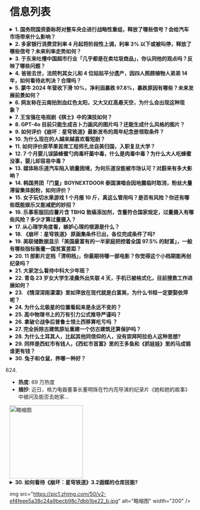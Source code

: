 # 信息列表

<details>
<summary><b>1. 国务院国资委称将对整车央企进行战略性重组，释放了哪些信号？会给汽车市场带来什么影响？</b></summary>

- **地址**: [传送门](https://www.zhihu.com/question/1889448017196705775)
- **热度**: 793 万热度
- **摘抄**: 29日，国务院国资委相关负责人在中国电动汽车百人会论坛上表示，下一步将对整车央企...

<img src="https://picx.zhimg.com/80/v2-d8345f62feacfbe58e122b3f99dc1938_1440w.png" alt="略缩图" width="200" />
</details>

<details>
<summary><b>2. 多家银行消费贷利率 4 月起将阶段性上调，利率 3% 以下或被叫停，释放了哪些信号？未来利率走势如何？</b></summary>

- **地址**: [传送门](https://www.zhihu.com/question/1889601304235566088)
- **热度**: 479 万热度
- **摘抄**: 财联社3月30日电，从部分股份行、国有大行地方分行人士获悉：多家银行接到总行通知...

<img src="https://picx.zhimg.com/50/v2-ec0ccb77fdc678de1938fdd0a9d81d67_b.jpg" alt="略缩图" width="200" />
</details>

<details>
<summary><b>3. 于东来吐槽中国超市行业「几乎都是在卖垃圾商品」，你认同他的观点吗？反映了哪些问题？</b></summary>

- **地址**: [传送门](https://www.zhihu.com/question/1889390951400699299)
- **热度**: 391 万热度
- **摘抄**: 胖东来创始人于东来近日在公开场合表示，现在中国超市都在卖垃圾货。 于东来在公开场...

<img src="https://pica.zhimg.com/80/v2-4c44ec26b4ab9775dbd5f8f1aa4ebfee_1440w.webp?source=1def8aca" alt="略缩图" width="200" />
</details>

<details>
<summary><b>4. 爸爸去世，法院判其女儿和 4 位姑姑平分遗产，因四人照顾植物人弟弟 14 年，如何看待此判决？合理吗？</b></summary>

- **地址**: [传送门](https://www.zhihu.com/question/1888622936660891443)
- **热度**: 353 万热度
- **摘抄**: 父母去世，离异弟弟突发疾病成为植物人，4个姐姐扶养他14年，在弟弟去世父母去世，...

<img src="https://pic1.zhimg.com/80/v2-70f5ccf8babc62bc79739951d3d96666_1440w.png" alt="略缩图" width="200" />
</details>

<details>
<summary><b>5. 蒙牛 2024 年营收下滑 10%，净利润暴跌 97.8%，暴跌原因有哪些？未来发展前景如何？</b></summary>

- **地址**: [传送门](https://www.zhihu.com/question/1888977977565479391)
- **热度**: 301 万热度
- **摘抄**: 乳企巨头蒙牛正在进行一场 “刮骨疗毒” 式的战略调整。 去年此时，乳企巨头蒙牛完...

<img src="https://picx.zhimg.com/80/v2-2a30607d4bb48e16f12b9dc66439abc9_1440w.png" alt="略缩图" width="200" />
</details>

<details>
<summary><b>6. 网友称在云南拍到血红色太阳，又大又红高悬天空，为什么会出现这种现象？</b></summary>

- **地址**: [传送门](https://www.zhihu.com/question/1889452301372057038)
- **热度**: 299 万热度
- **摘抄**: 3月28日，云南天空惊现“血红太阳”！又大又红高悬天空，目击者：血的颜色，第一次...

<img src="https://pic1.zhimg.com/80/v2-752f4fc1bb5d64aca1857f7da8e99d7b_1440w.png" alt="略缩图" width="200" />
</details>

<details>
<summary><b>7. 王宝强在电视剧《棋士》中的演技如何？</b></summary>

- **地址**: [传送门](https://www.zhihu.com/question/15721932184)
- **热度**: 288 万热度
- **摘抄**: 

<img src="https://pic2.zhimg.com/50/v2-5df94a7cc8c9ed7d802e5512f2f08e09_b.jpg" alt="略缩图" width="200" />
</details>

<details>
<summary><b>8. GPT-4o 目前只能生成吉卜力画风的图片吗？还能生成什么风格的图片？</b></summary>

- **地址**: [传送门](https://www.zhihu.com/question/1888702218510784055)
- **热度**: 251 万热度
- **摘抄**: 

<img src="https://picx.zhimg.com/80/v2-7950b3acd51a6cdbfb65a2254ef7b379_1440w.webp?source=1def8aca" alt="略缩图" width="200" />
</details>

<details>
<summary><b>9. 如何评价《崩坏：星穹铁道》最新发布的周年纪念册领取条件？</b></summary>

- **地址**: [传送门](https://www.zhihu.com/question/1889652221915923970)
- **热度**: 221 万热度
- **摘抄**: [图片]

<img src="https://pica.zhimg.com/80/v2-7420d670f083160cca7e6249eb5c61a9_1440w.png" alt="略缩图" width="200" />
</details>

<details>
<summary><b>10. 为什么现在的人越来越喜欢看短剧？</b></summary>

- **地址**: [传送门](https://www.zhihu.com/question/648245865)
- **热度**: 216 万热度
- **摘抄**: 为什么现在的人越来越喜欢看短剧？

<img src="https://picx.zhimg.com/80/v2-13494c0774cb70def1ed04e85b36dd86_1440w.png" alt="略缩图" width="200" />
</details>

<details>
<summary><b>11. 如何评价原苹果首席工程师孔龙自美归国，入职复旦大学？</b></summary>

- **地址**: [传送门](https://www.zhihu.com/question/1889331947534258859)
- **热度**: 201 万热度
- **摘抄**: 复旦大学微电子学院网站最新信息显示，美国苹果公司总部首席工程师孔龙，已入职复旦大...

<img src="https://pic1.zhimg.com/80/v2-beb4e6918aa76d2fb15399fbb1cf4b66_1440w.webp?source=1def8aca" alt="略缩图" width="200" />
</details>

<details>
<summary><b>12. 7 个月婴儿误舔蜂蜜勺肉毒杆菌中毒，什么是肉毒中毒？为什么大人吃蜂蜜没事，婴儿却容易中毒？</b></summary>

- **地址**: [传送门](https://www.zhihu.com/question/15755244666)
- **热度**: 185 万热度
- **摘抄**: 近日，陕西西安。7个月大的婴儿花宝突然出现精神差、手脚活动减少、眼睛睁不开等症状...

<img src="https://pic3.zhimg.com/50/v2-9047e486112a4acc3426020edab233ba_b.jpg" alt="略缩图" width="200" />
</details>

<details>
<summary><b>13. 媒体称乐道汽车陷入销量困境，为何乐道没能被市场认可？对蔚来有多大影响？</b></summary>

- **地址**: [传送门](https://www.zhihu.com/question/13683616138)
- **热度**: 164 万热度
- **摘抄**: 蔚来旗下子品牌乐道汽车没能在2025年1月完成原定目标。乐道总裁艾铁成曾表示，争...

<img src="https://picx.zhimg.com/80/v2-51b096eba513ef3cba58b79626c84402_1440w.webp?source=1def8aca" alt="略缩图" width="200" />
</details>

<details>
<summary><b>14. 韩国男团「门童」BOYNEXTDOOR 泰国演唱会因地震临时取消，粉丝大量滞留集体脱粉，如何评价？</b></summary>

- **地址**: [传送门](https://www.zhihu.com/question/1889119847876641983)
- **热度**: 146 万热度
- **摘抄**: 从韩娱BOYNEXTDOOR，门童脱粉事件，追星究竟是一种什么样的心态？ 在看到...

<img src="https://pic1.zhimg.com/80/v2-fd8159027a816d4336dd359b07f1c0aa_1440w.webp?source=1def8aca" alt="略缩图" width="200" />
</details>

<details>
<summary><b>15. 女子玩切水果游戏 1 个月瘦 10 斤，真这么管用吗？是否有风险？你还有哪些既能娱乐又能减肥的妙招？</b></summary>

- **地址**: [传送门](https://www.zhihu.com/question/1888892618320082561)
- **热度**: 138 万热度
- **摘抄**: 3月27日，河南一名女子分享了自己的独特减肥经历。她表示，通过每天玩一个小时的切...

<img src="https://picx.zhimg.com/80/v2-37d90a69e39eb4ab7ebecca26481cd88_1440w.webp?source=1def8aca" alt="略缩图" width="200" />
</details>

<details>
<summary><b>16. 乐事客服回应薯片含 TBHQ 致癌添加剂，含量符合国家规定，过量摄入有哪些风险？多少才算过量摄入？</b></summary>

- **地址**: [传送门](https://www.zhihu.com/question/1889071442873770773)
- **热度**: 133 万热度
- **摘抄**: 3月28日，据媒体近日曝光，乐事薯片含有TBHQ致癌添加剂。 据四川省中西医结合...

<img src="https://picx.zhimg.com/80/v2-9234247f4d89f15bf416a28c5fca851e_1440w.webp?source=1def8aca" alt="略缩图" width="200" />
</details>

<details>
<summary><b>17. 从心理学角度看，嫉妒心理的根源是什么？</b></summary>

- **地址**: [传送门](https://www.zhihu.com/question/1887427775440322980)
- **热度**: 131 万热度
- **摘抄**: 看见别人比自己好，心里就不舒服

<img src="https://pic1.zhimg.com/80/v2-dc388c2819405793f80f6ae5a1c1a1a0_1440w.jpg" alt="略缩图" width="200" />
</details>

<details>
<summary><b>18. 《崩坏：星穹铁道》 原画集条件已出，各位完成条件了吗?</b></summary>

- **地址**: [传送门](https://www.zhihu.com/question/1889655791495127501)
- **热度**: 129 万热度
- **摘抄**: [图片]

<img src="https://picx.zhimg.com/80/v2-2a8b04eeccb4b6d14c79461d5d8e151c_1440w.webp?source=1def8aca" alt="略缩图" width="200" />
</details>

<details>
<summary><b>19. 美联储数据显示「美国最富有的一半家庭把控着全国 97.5% 的财富」，一般有哪些指标衡量一国贫富差距？</b></summary>

- **地址**: [传送门](https://www.zhihu.com/question/1888542984687022429)
- **热度**: 106 万热度
- **摘抄**: 根据美联储最新数据，截至2024年底，美国最富有的一半家庭拥有全国约97.5%的...

<img src="https://pica.zhimg.com/50/v2-29039a0fac71d5e288860df4abca514e_b.jpg" alt="略缩图" width="200" />
</details>

<details>
<summary><b>20. 11 部影片定档「清明档」，你最期待哪一部电影？你觉得这个小档期能再创纪录吗？</b></summary>

- **地址**: [传送门](https://www.zhihu.com/question/15654193174)
- **热度**: 106 万热度
- **摘抄**: 截至目前，今年的清明档已经有11部影片定档。其中《不说话的爱》《下一个台风》《向...

<img src="https://pica.zhimg.com/50/v2-5d493d57ee35681ceee491d95a4ea130_b.jpg" alt="略缩图" width="200" />
</details>

<details>
<summary><b>21. 大家怎么看待中科大少年班？</b></summary>

- **地址**: [传送门](https://www.zhihu.com/question/357286038)
- **热度**: 104 万热度
- **摘抄**: 孩子今年上初一，要报考西安交大少年班和中科大少年班，大家觉得这种教育方式好吗？

<img src="https://picx.zhimg.com/80/v2-803f93f5cc400324344bc79242c17c3a_1440w.jpg" alt="略缩图" width="200" />
</details>

<details>
<summary><b>22. 青岛 23 岁女大学生凌晨外出失联 4 天，手机已被格式化，目前搜救工作进展如何？</b></summary>

- **地址**: [传送门](https://www.zhihu.com/question/15683397396)
- **热度**: 103 万热度
- **摘抄**: 3月23日，多名网友发帖称，青岛电影学院学生刘摩西失联，寻求目击者线索。相关网帖...

<img src="https://picx.zhimg.com/80/v2-bc07ece25b7a49132ced00b3193a5544_1440w.webp?source=1def8aca" alt="略缩图" width="200" />
</details>

<details>
<summary><b>23. 《情深深雨濛濛》里如萍放在现代就是白富美，为什么书桓一定要娶依萍呢？</b></summary>

- **地址**: [传送门](https://www.zhihu.com/question/36699882)
- **热度**: 100 万热度
- **摘抄**: 

<img src="https://picx.zhimg.com/80/v2-5ad08eeb20c5a2b56e5c92b84a4c136a_1440w.webp?source=1def8aca" alt="略缩图" width="200" />
</details>

<details>
<summary><b>24. 为什么北极星的位置看起来是永远不变的？</b></summary>

- **地址**: [传送门](https://www.zhihu.com/question/1887083880508535084)
- **热度**: 88 万热度
- **摘抄**: 为什么北极星的位置看起来是永远不变的？这是为什么？

<img src="https://pic3.zhimg.com/50/v2-414f68050a6d842527f89c670eca6f2e_b.jpg" alt="略缩图" width="200" />
</details>

<details>
<summary><b>25. 高中物理书上的万有引力公式推导严谨吗？</b></summary>

- **地址**: [传送门](https://www.zhihu.com/question/15564321471)
- **热度**: 81 万热度
- **摘抄**: 作为高一学生，我感觉有2个问题 1 推导用了开普勒第三定律，但是书上开普勒定律没...

<img src="https://pic1.zhimg.com/50/v2-48784e9e6f2afeda716eff5b4a8682c9_720w.webp?source=1def8aca" alt="略缩图" width="200" />
</details>

<details>
<summary><b>26. 拿破仑战争后普鲁士领土西移算吃亏吗 ？</b></summary>

- **地址**: [传送门](https://www.zhihu.com/question/621414025)
- **热度**: 74 万热度
- **摘抄**: 

<img src="https://pica.zhimg.com/80/v2-2682cfd59d9144ceb296d68cc9f519d0_1440w.webp?source=1def8aca" alt="略缩图" width="200" />
</details>

<details>
<summary><b>27. 完全拆除古建筑原址重建一个仿古建筑还算保护吗？</b></summary>

- **地址**: [传送门](https://www.zhihu.com/question/26445267)
- **热度**: 67 万热度
- **摘抄**: 原建筑的名称和功能及依然保留。感觉古建筑其实只是个象征了，保护古建筑最主要的是为...

<img src="https://picx.zhimg.com/80/v2-da7a01f8239de8ddecee1492979570b8_1440w.webp?source=1def8aca" alt="略缩图" width="200" />
</details>

<details>
<summary><b>28. 为什么土耳其人，比起其他同信仰的人，没有崇拜阿拉伯人这种思想?</b></summary>

- **地址**: [传送门](https://www.zhihu.com/question/11730241594)
- **热度**: 61 万热度
- **摘抄**: 

<img src="https://pic1.zhimg.com/80/v2-8d0aa7333aed0e342c3e778e8ddcc336_1440w.webp?source=1def8aca" alt="略缩图" width="200" />
</details>

<details>
<summary><b>29. 同样是西虹市有钱人，《西虹市首富》里的王多鱼和《抓娃娃》里的马成钢谁更有钱？</b></summary>

- **地址**: [传送门](https://www.zhihu.com/question/661609913)
- **热度**: 60 万热度
- **摘抄**: 《西虹市首富》里的王多鱼为了花钱号召全市减肥发钱，《抓娃娃》里的马成钢为了为了孩...

<img src="https://picx.zhimg.com/80/v2-32e80d9fd858f5b9c26db2e20a5c4260_1440w.webp?source=1def8aca" alt="略缩图" width="200" />
</details>

<details>
<summary><b>30. 兔子和仓鼠，养哪一种好？</b></summary>

- **地址**: [传送门](https://www.zhihu.com/question/404131989)
- **热度**: 59 万热度
- **摘抄**: 

<img src="https://pic4.zhimg.com/50/v2-0a69bca1f18377ce194384a8478fed87_b.jpg" alt="略缩图" width="200" />
</details>

0624)
- **热度**: 69 万热度
- **摘抄**: 近日，格力电器董事长董明珠在竹内亮导演的纪录片《她和她的故事》中被问及能否去她家...

<img src="https://pic1.zhimg.com/v2-3bd00478bfee25caf7acf6f0224311fe_xl.jpg?source=57bbeac9" alt="略缩图" width="200" />
</details>

<details>
<summary><b>30. 如何看待《崩坏：星穹铁道》3.2遐蝶的仓库技能?</b></summary>

- **地址**: [传送门](https://www.zhihu.com/question/1889231936238637572)
- **热度**: 59 万热度
- **摘抄**: PVE游戏好像没有游戏平衡的说法，但为什么仓库技会有这么大的争议

<img src="https://picx.zhimg.com/80/v2-a71edd9b2e2c38f81aa339fbc9ec8201_1440w.png" alt="略缩图" width="200" />
</details>

img src="https://pic1.zhimg.com/50/v2-ef4feee5a38c24a9becb98c7dbb1be22_b.jpg" alt="略缩图" width="200" />
</details>

